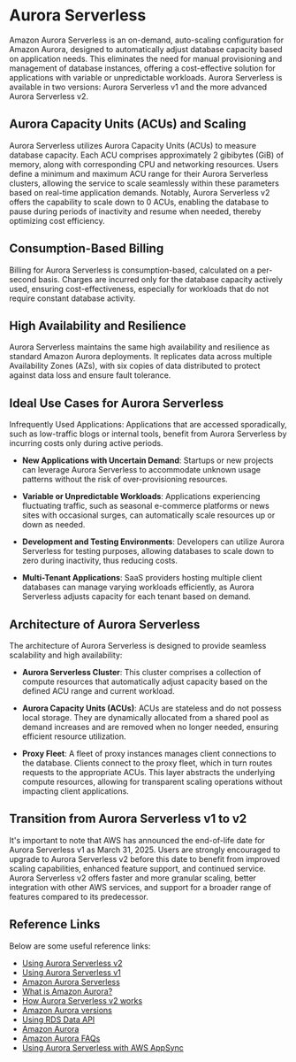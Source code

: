 # Aurora Serverless

Amazon Aurora Serverless is an on-demand, auto-scaling configuration for Amazon Aurora, designed to automatically adjust database capacity based on application needs. This eliminates the need for manual provisioning and management of database instances, offering a cost-effective solution for applications with variable or unpredictable workloads. Aurora Serverless is available in two versions: Aurora Serverless v1 and the more advanced Aurora Serverless v2.

## Aurora Capacity Units (ACUs) and Scaling

Aurora Serverless utilizes Aurora Capacity Units (ACUs) to measure database capacity. Each ACU comprises approximately 2 gibibytes (GiB) of memory, along with corresponding CPU and networking resources. Users define a minimum and maximum ACU range for their Aurora Serverless clusters, allowing the service to scale seamlessly within these parameters based on real-time application demands. Notably, Aurora Serverless v2 offers the capability to scale down to 0 ACUs, enabling the database to pause during periods of inactivity and resume when needed, thereby optimizing cost efficiency.

## Consumption-Based Billing

Billing for Aurora Serverless is consumption-based, calculated on a per-second basis. Charges are incurred only for the database capacity actively used, ensuring cost-effectiveness, especially for workloads that do not require constant database activity.

## High Availability and Resilience

Aurora Serverless maintains the same high availability and resilience as standard Amazon Aurora deployments. It replicates data across multiple Availability Zones (AZs), with six copies of data distributed to protect against data loss and ensure fault tolerance.

## Ideal Use Cases for Aurora Serverless

Infrequently Used Applications: Applications that are accessed sporadically, such as low-traffic blogs or internal tools, benefit from Aurora Serverless by incurring costs only during active periods.

- **New Applications with Uncertain Demand**: Startups or new projects can leverage Aurora Serverless to accommodate unknown usage patterns without the risk of over-provisioning resources.

- **Variable or Unpredictable Workloads**: Applications experiencing fluctuating traffic, such as seasonal e-commerce platforms or news sites with occasional surges, can automatically scale resources up or down as needed.

- **Development and Testing Environments**: Developers can utilize Aurora Serverless for testing purposes, allowing databases to scale down to zero during inactivity, thus reducing costs.

- **Multi-Tenant Applications**: SaaS providers hosting multiple client databases can manage varying workloads efficiently, as Aurora Serverless adjusts capacity for each tenant based on demand.

## Architecture of Aurora Serverless

The architecture of Aurora Serverless is designed to provide seamless scalability and high availability:

- **Aurora Serverless Cluster**: This cluster comprises a collection of compute resources that automatically adjust capacity based on the defined ACU range and current workload.

- **Aurora Capacity Units (ACUs)**: ACUs are stateless and do not possess local storage. They are dynamically allocated from a shared pool as demand increases and are removed when no longer needed, ensuring efficient resource utilization.

- **Proxy Fleet**: A fleet of proxy instances manages client connections to the database. Clients connect to the proxy fleet, which in turn routes requests to the appropriate ACUs. This layer abstracts the underlying compute resources, allowing for transparent scaling operations without impacting client applications.

## Transition from Aurora Serverless v1 to v2

It's important to note that AWS has announced the end-of-life date for Aurora Serverless v1 as March 31, 2025. Users are strongly encouraged to upgrade to Aurora Serverless v2 before this date to benefit from improved scaling capabilities, enhanced feature support, and continued service. Aurora Serverless v2 offers faster and more granular scaling, better integration with other AWS services, and support for a broader range of features compared to its predecessor.

## Reference Links

Below are some useful reference links:

- [Using Aurora Serverless v2](https://docs.aws.amazon.com/AmazonRDS/latest/AuroraUserGuide/aurora-serverless-v2.html)
- [Using Aurora Serverless v1](https://docs.aws.amazon.com/AmazonRDS/latest/AuroraUserGuide/aurora-serverless.html)
- [Amazon Aurora Serverless](https://aws.amazon.com/rds/aurora/serverless/)
- [What is Amazon Aurora?](https://docs.aws.amazon.com/AmazonRDS/latest/AuroraUserGuide/CHAP_AuroraOverview.html)
- [How Aurora Serverless v2 works](https://docs.aws.amazon.com/AmazonRDS/latest/AuroraUserGuide/aurora-serverless-v2.how-it-works.html)
- [Amazon Aurora versions](https://docs.aws.amazon.com/AmazonRDS/latest/AuroraUserGuide/Aurora.VersionPolicy.html)
- [Using RDS Data API](https://docs.aws.amazon.com/AmazonRDS/latest/AuroraUserGuide/data-api.html)
- [Amazon Aurora](https://aws.amazon.com/rds/aurora/)
- [Amazon Aurora FAQs](https://aws.amazon.com/rds/aurora/faqs/)
- [Using Aurora Serverless with AWS AppSync](https://docs.aws.amazon.com/appsync/latest/devguide/tutorial-rds-resolvers.html)
